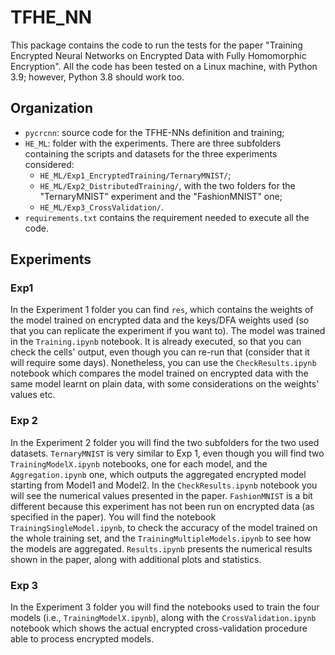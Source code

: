 # TFHE_NN

This package contains the code to run the tests for the paper "Training Encrypted Neural Networks on Encrypted Data
with Fully Homomorphic Encryption".
All the code has been tested on a Linux machine, with Python 3.9; however, Python 3.8 should work too.

## Organization
- `pycrcnn`: source code for the TFHE-NNs definition and training;
- `HE_ML`: folder with the experiments. There are three subfolders containing the scripts and datasets for the three experiments considered:
  - `HE_ML/Exp1_EncryptedTraining/TernaryMNIST/`;
  - `HE_ML/Exp2_DistributedTraining/`, with the two folders for the "TernaryMNIST" experiment and the "FashionMNIST" one;
  - `HE_ML/Exp3_CrossValidation/`.
- `requirements.txt` contains the requirement needed to execute all the code.
  
## Experiments
### Exp1
In the Experiment 1 folder you can find `res`, which contains the weights of the model trained on encrypted data and the keys/DFA weights used (so that you can replicate the experiment if you want to).
The model was trained in the `Training.ipynb` notebook. It is already executed, so that you can check the cells' output, even though you can re-run that (consider that it will require some days). 
Nonetheless, you can use the `CheckResults.ipynb` notebook which compares the model trained on encrypted data with the same model learnt on plain data, with some considerations on the weights' values etc.

### Exp 2
In the Experiment 2 folder you will find the two subfolders for the two used datasets.
`TernaryMNIST` is very similar to Exp 1, even though you will find two `TrainingModelX.ipynb` notebooks, one for each model, and the `Aggregation.ipynb` one, which outputs the aggregated encrypted model starting from Model1 and Model2. In the `CheckResults.ipynb` notebook you will see the numerical values presented in the paper.
`FashionMNIST` is a bit different because this experiment has not been run on encrypted data (as specified in the paper). You will find the notebook `TrainingSingleModel.ipynb`, to check the accuracy of the model trained on the whole training set, and the `TrainingMultipleModels.ipynb` to see how the models are aggregated. `Results.ipynb` presents the numerical results shown in the paper, along with additional plots and statistics.

### Exp 3
In the Experiment 3 folder you will find the notebooks used to train the four models (i.e., `TrainingModelX.ipynb`), along with the `CrossValidation.ipynb` notebook which shows the actual encrypted cross-validation procedure able to process encrypted models.

